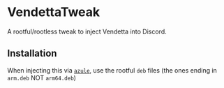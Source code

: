 # VendettaTweak

A rootful/rootless tweak to inject Vendetta into Discord.

## Installation

When injecting this via [`azule`](https://github.com/Al4ise/Azule/tree/main), use the rootful `deb` files (the ones ending in `arm.deb` NOT `arm64.deb`)
